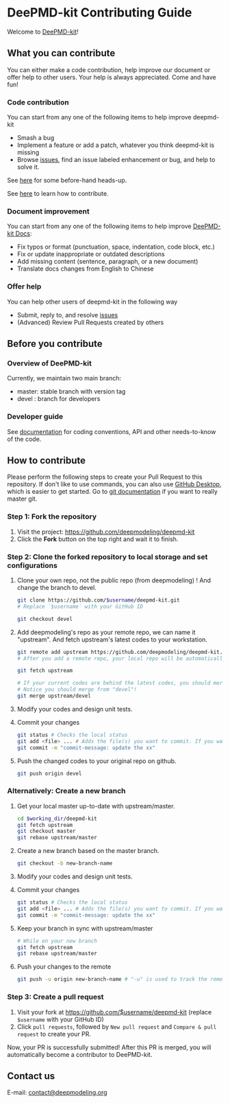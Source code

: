# DeePMD-kit Contributing Guide

Welcome to [DeePMD-kit](https://github.com/deepmodeling/deepmd-kit)!

## What you can contribute

You can either make a code contribution, help improve our document or offer help to other users. Your help is always appreciated. Come and have fun!

### Code contribution
You can start from any one of the following items to help improve deepmd-kit

- Smash a bug
- Implement a feature or add a patch, whatever you think deepmd-kit is missing
- Browse [issues](https://github.com/deepmodeling/deepmd-kit/issues), find an issue labeled enhancement or bug, and help to solve it.

See [here](#before-you-contribute) for some before-hand heads-up.

See [here](#how-to-contribute) to learn how to contribute.

### Document improvement
You can start from any one of the following items to help improve [DeePMD-kit Docs](https://deepmd.readthedocs.io/en/latest/?badge=latest):

- Fix typos or format (punctuation, space, indentation, code block, etc.)
- Fix or update inappropriate or outdated descriptions
- Add missing content (sentence, paragraph, or a new document)
- Translate docs changes from English to Chinese

### Offer help
You can help other users of deepmd-kit in the following way

- Submit, reply to, and resolve [issues](https://github.com/deepmodeling/deepmd-kit/issues)
- (Advanced) Review Pull Requests created by others

## Before you contribute
### Overview of DeePMD-kit
Currently, we maintain two main branch:
- master: stable branch with version tag
- devel :  branch for developers

### Developer guide
See [documentation](https://deepmd.readthedocs.io/) for coding conventions, API and other needs-to-know of the code.

## How to contribute
Please perform the following steps to create your Pull Request to this repository. If don't like to use commands, you can also use [GitHub Desktop](https://desktop.github.com/), which is easier to get started. Go to [git documentation](https://git-scm.com/doc) if you want to really master git.

### Step 1: Fork the repository

1. Visit the project: <https://github.com/deepmodeling/deepmd-kit>
2. Click the **Fork** button on the top right and wait it to finish.

### Step 2: Clone the forked repository to local storage and set configurations

1. Clone your own repo, not the public repo (from deepmodeling) ! And change the branch to devel.
    ```bash
    git clone https://github.com/$username/deepmd-kit.git
    # Replace `$username` with your GitHub ID

    git checkout devel
    ```

2. Add deepmodeling's repo as your remote repo, we can name it "upstream". And fetch upstream's latest codes to your workstation.
    ```bash
    git remote add upstream https://github.com/deepmodeling/deepmd-kit.git
    # After you add a remote repo, your local repo will be automatically named "origin".

    git fetch upstream

    # If your current codes are behind the latest codes, you should merge latest codes first.
    # Notice you should merge from "devel"!
    git merge upstream/devel
    ```

3. Modify your codes and design unit tests.

4. Commit your changes
    ```bash
    git status # Checks the local status
    git add <file> ... # Adds the file(s) you want to commit. If you want to commit all changes, you can directly use `git add.`
    git commit -m "commit-message: update the xx"
    ```

5. Push the changed codes to your original repo on github.
    ```bash
    git push origin devel
    ```

### Alternatively: Create a new branch

1. Get your local master up-to-date with upstream/master.

    ```bash
    cd $working_dir/deepmd-kit
    git fetch upstream
    git checkout master
    git rebase upstream/master
    ```

2. Create a new branch based on the master branch.

    ```bash
    git checkout -b new-branch-name
    ```

3. Modify your codes and design unit tests.

4. Commit your changes

    ```bash
    git status # Checks the local status
    git add <file> ... # Adds the file(s) you want to commit. If you want to commit all changes, you can directly use `git add.`
    git commit -m "commit-message: update the xx"
    ```

5. Keep your branch in sync with upstream/master

    ```bash
    # While on your new branch
    git fetch upstream
    git rebase upstream/master
    ```

6. Push your changes to the remote

    ```bash
    git push -u origin new-branch-name # "-u" is used to track the remote branch from origin
    ```

### Step 3: Create a pull request

1. Visit your fork at <https://github.com/$username/deepmd-kit> (replace `$username` with your GitHub ID)
2. Click `pull requests`, followed by `New pull request` and `Compare & pull request` to create your PR.

Now, your PR is successfully submitted! After this PR is merged, you will automatically become a contributor to DeePMD-kit.

## Contact us
E-mail: contact@deepmodeling.org
